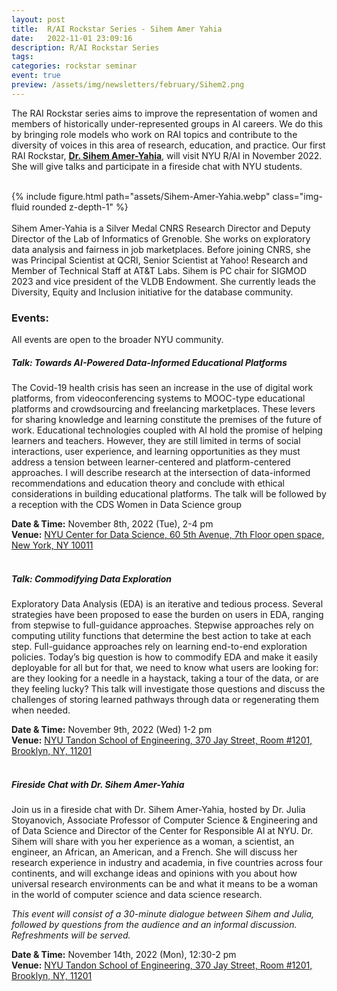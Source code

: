 ```yaml
---
layout: post
title:  R/AI Rockstar Series - Sihem Amer Yahia
date:   2022-11-01 23:09:16
description: R/AI Rockstar Series
tags: 
categories: rockstar seminar
event: true
preview: /assets/img/newsletters/february/Sihem2.png
---
```


The RAI Rockstar series aims to improve the representation of women and members of historically under-represented groups in AI careers.  We do this by bringing role models who work on RAI topics and contribute to the diversity of voices in this area of research, education, and practice. Our first RAI Rockstar, [**Dr. Sihem Amer-Yahia**](https://lig-membres.imag.fr/amery/), will visit NYU R/AI in November 2022. She will give talks and participate in a fireside chat with NYU students.  
<br>

<div class="row mt-3">
    <div class="col-sm mt-3 mt-md-0">
        {% include figure.html path="assets/Sihem-Amer-Yahia.webp" class="img-fluid rounded z-depth-1" %}
    </div>
</div>
<br>
Sihem Amer-Yahia is a Silver Medal CNRS Research Director and Deputy Director of the Lab of Informatics of Grenoble. She works on exploratory data analysis and fairness in job marketplaces. Before joining CNRS, she was Principal Scientist at QCRI, Senior Scientist at Yahoo! Research and Member of Technical Staff at AT&T Labs. Sihem is PC chair for SIGMOD 2023 and vice president of the VLDB Endowment. She currently leads the Diversity, Equity and Inclusion initiative for the database community.

<br>

### **Events:**
All events are open to the broader NYU community.
<br>

##### **Talk: Towards AI-Powered Data-Informed Educational Platforms**

The Covid-19 health crisis has seen an increase in the use of digital work platforms, from videoconferencing systems to MOOC-type educational platforms and crowdsourcing and freelancing marketplaces. These levers for sharing knowledge and learning constitute the premises of the future of work. Educational technologies coupled with AI hold the promise of helping learners and teachers. However, they are still limited in terms of social interactions, user experience, and learning opportunities as they must address a tension between learner-centered and platform-centered approaches. I will describe research at the intersection of data-informed recommendations and education theory and conclude with ethical considerations in building educational platforms.
The talk will be followed by a reception with the CDS Women in Data Science group 

**Date & Time:** November 8th, 2022 (Tue), 2-4 pm <br>
**Venue:** [NYU Center for Data Science, 60 5th Avenue, 7th Floor open space, New York, NY 10011](https://goo.gl/maps/QLxi3yp1zZZnT4hg9)
<br>
<br>

##### **Talk: Commodifying Data Exploration**


Exploratory Data Analysis (EDA) is an iterative and tedious process. Several strategies have been proposed to ease the burden on users in EDA, ranging from stepwise to full-guidance approaches. Stepwise approaches rely on computing utility functions that determine the best action to take at each step.
Full-guidance approaches rely on learning end-to-end exploration policies. Today’s big question is how to commodify EDA and make it easily deployable for all but for that, we need to know what users are looking for: are they looking for a needle in a haystack, taking a tour of the data, or are they feeling lucky? This talk will investigate those questions and discuss the challenges of storing learned pathways through data or regenerating them when needed.

**Date & Time:**  November 9th, 2022 (Wed) 1-2 pm <br>
**Venue:** [NYU Tandon School of Engineering, 370 Jay Street, Room #1201, Brooklyn, NY, 11201](https://goo.gl/maps/fBBgR1GDTEQXDCCX9S)
<br>
<br>

##### **Fireside Chat with Dr. Sihem Amer-Yahia**


Join us in a fireside chat with Dr. Sihem Amer-Yahia, hosted by Dr. Julia Stoyanovich, Associate Professor of Computer Science & Engineering and of Data Science and Director of the Center for Responsible AI at NYU.
Dr. Sihem will share with you her experience as a woman, a scientist, an engineer, an African, an American, and a French. She will discuss her research experience in industry and academia, in five countries across four continents, and will exchange ideas and opinions with you about how universal research environments can be and what it means to be a woman in the world of computer science and data science research.

*This event will consist of a 30-minute dialogue between Sihem and Julia, followed by questions from the audience and an informal discussion.  Refreshments will be served.*
 
**Date & Time:** November 14th, 2022 (Mon), 12:30-2 pm <br>
**Venue:** [NYU Tandon School of Engineering, 370 Jay Street, Room #1201, Brooklyn, NY, 11201](https://goo.gl/maps/fBBgR1GDTEQXDCCX9)




